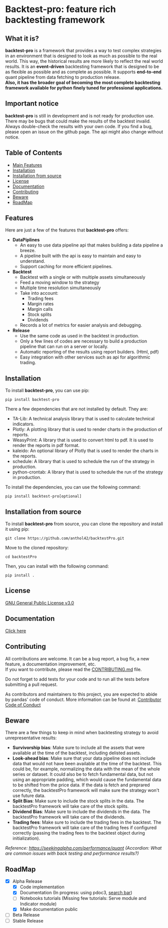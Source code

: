 # Backtest-pro: feature rich backtesting framework

## What it is?
**backtest-pro** is a framework that provides a way to test complex strategies in an environment that is designed to 
look as much as possible to the real world.  This way, the historical results are more likely to reflect the
real world results. It is an **event-driven** backtesting framework that is designed to be as flexible as possible and
as complete as possible.  It supports **end-to-end** quant pipeline from data fetching to production release.  
**Also, it has the broader goal of becoming the most complete backtesting framework available for python finely tuned 
for professional applications.**

## Important notice
**backtest-pro** is still in development and is not ready for production use.  There may be bugs that could
make the results of the backtest invalid.  Always double-check the results with your own code.  If you find a bug, please
open an issue on the github page.  The api might also change without notice.

## Table of Contents
- [Main Features](#features)
- [Installation](#installation)
- [Installation from source](#installation-from-source)
- [License](#license)
- [Documentation](#documentation)
- [Contributing](#contributing)
- [Beware](#beware)
- [RoadMap](#roadmap)

## Features
Here are just a few of the features that **backtest-pro** offers:
- **DataPiplines**
  - An easy to use data pipeline api that makes building a data pipeline a breeze.
  - A pipeline built with the api is easy to maintain and easy to understand.
  - Support caching for more efficient pipelines.
- **Backtest**
  - Backtest with a single or with multiple assets simultaneously
  - Feed a moving window to the strategy
  - Multiple time resolution simultaneously
  - Take into account:
    - Trading fees
    - Margin rates
    - Margin calls
    - Stock splits
    - Dividends
  - Records a lot of metrics for easier analysis and debugging.
- **Release**
  - Use the same code as used in the backtest in production.
  - Only a few lines of codes are necessary to build a production pipeline that can run on a server or locally.
  - Automatic reporting of the results using report builders.  (Html, pdf)
  - Easy integration with other services such as api for algorithmic trading.

## Installation
To install **backtest-pro**, you can use pip:
```commandline
pip install backtest-pro
```
There a few dependencies that are not installed by default.  They are:
- TA-Lib: A technical analysis library that is used to calculate technical indicators.
- Plotly: A plotting library that is used to render charts in the production of reports.
- WeasyPrint: A library that is used to convert html to pdf.  It is used to render the reports in pdf format.
- kaleido: An optional library of Plotly that is used to render the charts in the reports.
- schedule: A library that is used to schedule the run of the strategy in production.
- python-crontab: A library that is used to schedule the run of the strategy in production.

To install the dependencies, you can use the following command:
```commandline
pip install backtest-pro[optional]
```

## Installation from source
To install **backtest-pro** from source, you can clone the repository and install it using pip:
```commandline
git clone https://github.com/anthol42/backtestPro.git
```
Move to the cloned repository:
```commandline
cd backtestPro
```
Then, you can install with the following command:
```commandline
pip install .
```

## License
[GNU General Public License v3.0](LICENSE)

## Documentation
[Click here](https://anthol42.github.io/backtestpro/)

## Contributing
All contributions are welcome.  It can be a bug report, a bug fix, a new feature, a documentation improvement, etc.  
If you want to contribute, please read the [CONTRIBUTING.md](CONTRIBUTING.md) file.

Do not forget to add tests for your code and to run all the tests before submitting a pull request.

As contributors and maintainers to this project, you are expected to abide by pandas' code of conduct. More information 
can be found at: [Contributor Code of Conduct](CODE_OF_CONDUCT.md)

## Beware
There are a few things to keep in mind when backtesting strategy to avoid unrepresentative results:
- **Survivorship bias**: Make sure to include all the assets that were available at the time of the backtest, 
including delisted assets.
- **Look-ahead bias**: Make sure that your data pipeline does not include data that would not have been available at 
the time of the backtest.  This could be, for example, normalizing the data with the mean of the whole series or 
dataset.  It could also be to fetch fundamental data, but not using an appropriate padding, which would cause the 
fundamental data to be shifted from the price data.  If the data is fetch and preprared correctly, the backtestPro 
framework will make sure the strategy won't use future data.
- **Split Bias**: Make sure to include the stock splits in the data.  The backtestPro framework will take care of the
stock splits.
- **Dividend Bias**: Make sure to include the dividends in the data.  The backtestPro framework will take care of the
dividends.
- **Trading fees**: Make sure to include the trading fees in the backtest.  The backtestPro framework will take care of
the trading fees if configured correctly (passing the trading fees to the backtest object during initialization).

*Reference: https://seekingalpha.com/performance/quant (Accordion: What are common issues with back testing and performance results?)*

## RoadMap
- [X] Alpha Release
  - [X] Code implementation
  - [X] Documentation (In progress: using pdoc3, [search bar](https://github.com/pdoc3/pdoc/issues/184))
  - [ ] Notebooks tutorials (Missing few tutorials: Serve module and Indicator module)
  - [X] Make documentation public
- [ ] Beta Release
- [ ] Stable Release
